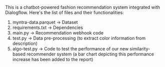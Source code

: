 This is a chatbot-powered fashion recommendation system integrated with Dialogflow.
Here's the list of files and their functionalities:
1. myntra-data.parquet -> Dataset
2. requirements.txt -> Dependencies
3. main.py -> Recommendation webhook code
4. test.py -> Data pre-processing (to extract color information from description)
5. algo-test.py -> Code to test the performance of our new similarity-based recommender system (a bar chart depicting this performance increase has been added to the report)
